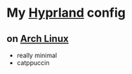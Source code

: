 # My [Hyprland](https://github.com/hyprwm/Hyprland) config
## on [Arch Linux](https://www.archlinux.org)
* really minimal
* catppuccin
